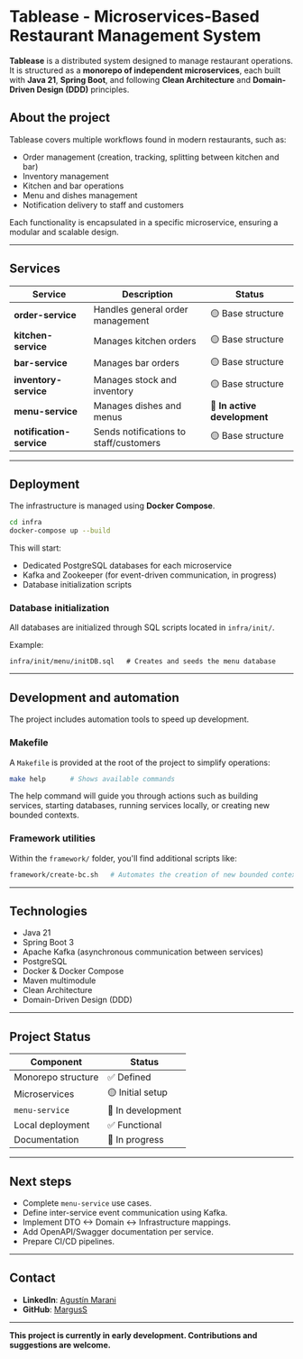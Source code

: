 
# Tablease - Microservices-Based Restaurant Management System

**Tablease** is a distributed system designed to manage restaurant operations.  
It is structured as a **monorepo of independent microservices**, each built with **Java 21**, **Spring Boot**, and following **Clean Architecture** and **Domain-Driven Design (DDD)** principles.

## About the project

Tablease covers multiple workflows found in modern restaurants, such as:

- Order management (creation, tracking, splitting between kitchen and bar)
- Inventory management
- Kitchen and bar operations
- Menu and dishes management
- Notification delivery to staff and customers

Each functionality is encapsulated in a specific microservice, ensuring a modular and scalable design.

---

## Services

| Service              | Description                        | Status               |
|---------------------|------------------------------------|----------------------|
| **order-service**     | Handles general order management   | 🟡 Base structure     |
| **kitchen-service**   | Manages kitchen orders             | 🟡 Base structure     |
| **bar-service**       | Manages bar orders                 | 🟡 Base structure     |
| **inventory-service** | Manages stock and inventory        | 🟡 Base structure     |
| **menu-service**      | Manages dishes and menus           | 🔧 **In active development** |
| **notification-service** | Sends notifications to staff/customers | 🟡 Base structure |

---

## Deployment

The infrastructure is managed using **Docker Compose**.

```bash
cd infra
docker-compose up --build
```

This will start:

- Dedicated PostgreSQL databases for each microservice
- Kafka and Zookeeper (for event-driven communication, in progress)
- Database initialization scripts

### Database initialization

All databases are initialized through SQL scripts located in `infra/init/`.

Example:

```
infra/init/menu/initDB.sql   # Creates and seeds the menu database
```

---

## Development and automation

The project includes automation tools to speed up development.

### Makefile

A `Makefile` is provided at the root of the project to simplify operations:

```bash
make help      # Shows available commands
```

The help command will guide you through actions such as building services, starting databases, running services locally, or creating new bounded contexts.

### Framework utilities

Within the `framework/` folder, you'll find additional scripts like:

```bash
framework/create-bc.sh   # Automates the creation of new bounded contexts
```

---

## Technologies

- Java 21
- Spring Boot 3
- Apache Kafka (asynchronous communication between services)
- PostgreSQL
- Docker & Docker Compose
- Maven multimodule
- Clean Architecture
- Domain-Driven Design (DDD)

---

## Project Status

| Component            | Status               |
|---------------------|----------------------|
| Monorepo structure   | ✅ Defined            |
| Microservices        | 🟡 Initial setup      |
| `menu-service`       | 🔧 In development    |
| Local deployment     | ✅ Functional         |
| Documentation        | 🚧 In progress        |

---

## Next steps

- Complete `menu-service` use cases.
- Define inter-service event communication using Kafka.
- Implement DTO <-> Domain <-> Infrastructure mappings.
- Add OpenAPI/Swagger documentation per service.
- Prepare CI/CD pipelines.

---

## Contact

- **LinkedIn**: [Agustín Marani](https://www.linkedin.com/in/agustinmaranidev/)
- **GitHub**: [MargusS](https://github.com/MargusS)

---

**This project is currently in early development. Contributions and suggestions are welcome.**
